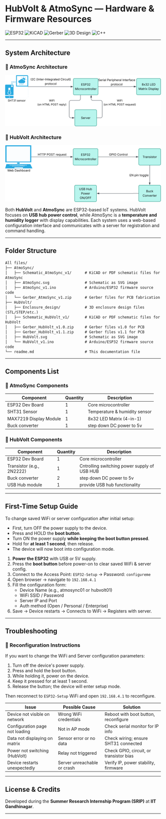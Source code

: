 # HubVolt & AtmoSync — Hardware & Firmware Resources

![ESP32](https://img.shields.io/badge/ESP32-Firmware-blue?logo=espressif)
![KiCAD](https://img.shields.io/badge/KiCAD-Schematics-orange?logo=kicad)
![Gerber](https://img.shields.io/badge/Gerber-PCB-green)
![3D Design](https://img.shields.io/badge/3D--Enclosure-Design-yellow)
![C++](https://img.shields.io/badge/Arduino-Source-blue?logo=arduino)

---

## System Architecture

### 📡 AtmoSync Architecture
![AtmoSync Architecture](AtmoSync/AtmoSync.svg)

### 🔌 HubVolt Architecture
![HubVolt Architecture](HubVolt/HubVolt.svg)

Both **HubVolt** and **AtmoSync** are ESP32-based IoT systems. HubVolt focuses on **USB hub power control**, while AtmoSync is a **temperature and humidity logger** with display capabilities. Each system uses a web-based configuration interface and communicates with a server for registration and command handling.

---

## Folder Structure

```
All files/
├── AtmoSync/
│   ├── Schematic_AtmoSync_v1/      # KiCAD or PDF schematic files for AtmoSync
│   ├── AtmoSync.svg                # Schematic as SVG image
│   ├── AtmoSync_v1.ino             # Arduino/ESP32 firmware source code
│   └── Gerber_AtmoSync_v1.zip      # Gerber files for PCB fabrication
├── HubVolt/
│   ├── Enclosure_design/           # 3D enclosure design files (STL/STEP/etc.)
│   ├── Schematic_HubVolt_v1/       # KiCAD or PDF schematic files for HubVolt
│   ├── Gerber_HubVolt_v1.0.zip     # Gerber files v1.0 for PCB
│   ├── Gerber_HubVolt_v1.1.zip     # Gerber files v1.1 for PCB
│   ├── HubVolt.svg                 # Schematic as SVG image
│   └── HubVolt_v1.ino              # Arduino/ESP32 firmware source code
└── readme.md                       # This documentation file
```

---

## Components List

### 🔧 AtmoSync Components

| Component               | Quantity | Description                          |
|------------------------|----------|--------------------------------------|
| ESP32 Dev Board        | 1        | Core microcontroller                 |
| SHT31 Sensor           | 1        | Temperature & humidity sensor        |
| MAX7219 Display Module | 1        | 8x32 LED Matrix (4-in-1)             |
| Buck converter         | 1        | step down DC power to 5v             |


### 🔌 HubVolt Components

| Component             | Quantity | Description                            |
|----------------------|----------|----------------------------------------|
| ESP32 Dev Board      | 1        | Core microcontroller                   |
| Transistor (e.g., 2N2222) | 1     | Cntrolling switching power supply of USB HUB   |
| Buck converter       | 2        | step down DC power to 5v               |
| USB Hub module       | 1        | provide USB hub functionality           |
---

## First-Time Setup Guide

To change saved WiFi or server configuration after initial setup:
- First, turn OFF the power supply to the device.
- Press and HOLD the **boot button**.
- Turn ON the power supply **while keeping the boot button pressed**.
- Hold for **at least 1 second**, then release.
- The device will now boot into configuration mode.

1. **Power the ESP32** with USB or 5V supply.
2. Press the **boot button** before power-on to clear saved WiFi & server config.
3. Connect to the Access Point: `ESP32-Setup` → Password: `configureme`
4. Open browser → navigate to `192.168.4.1`
5. Fill the configuration form:
   - Device Name (e.g., atmosync01 or hubvolt01)
   - WiFi SSID / Password
   - Server IP and Port
   - Auth method (Open / Personal / Enterprise)
6. Save → Device restarts → Connects to WiFi → Registers with server.

---

## Troubleshooting

### 🔁 Reconfiguration Instructions
If you want to change the WiFi and Server configuration parameters:
1. Turn off the device's power supply.
2. Press and hold the boot button.
3. While holding it, power on the device.
4. Keep it pressed for at least 1 second.
5. Release the button; the device will enter setup mode.

Then reconnect to `ESP32-Setup` WiFi and open `192.168.4.1` to reconfigure.

| Issue                              | Possible Cause                      | Solution                               |
|-----------------------------------|-------------------------------------|----------------------------------------|
| Device not visible on network     | Wrong WiFi credentials              | Reboot with boot button, reconfigure   |
| Configuration page not loading    | Not in AP mode                      | Check serial monitor for IP info       |
| Data not displaying on matrix     | Sensor error or no data             | Check wiring; ensure SHT31 connected   |
| Power not switching (HubVolt)     | Relay not triggered                 | Check GPIO, circuit, or transistor bias|
| Device restarts unexpectedly      | Server unreachable or crash         | Verify IP, power stability, firmware   |

---

## License & Credits

Developed during the **Summer Research Internship Program (SRIP)** at **IIT Gandhinagar**.

---